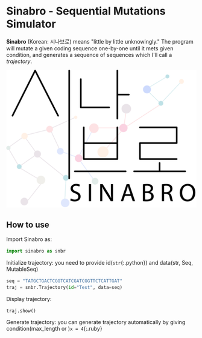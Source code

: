 # Sinabro - Sequential Mutations Simulator
**Sinabro** (Korean: 시나브로) means "little by little unknowingly." The program will mutate a given coding sequence one-by-one until it mets given condition, and generates a sequence of sequences which I'll call a *trajectory*.

![My Image](images/Sinabro_white.png)

## How to use
Import Sinabro as:
```python
import sinabro as snbr
```

Initialize trajectory: you need to provide id(`str`{:.python}) and data(str, Seq, MutableSeq)
```python
seq = "TATGCTGACTCGGTCATCGATCGGTTCTCATTGAT"
traj = snbr.Trajectory(id="Test", data=seq)
```

Display trajectory:
```python
traj.show()


```

Generate trajectory: you can generate trajectory automatically by giving condition(max_length or )`x = 4`{:.ruby}